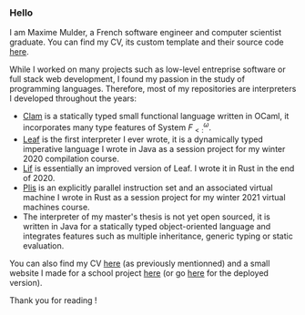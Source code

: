 <!--
**MaximeMulder/MaximeMulder** is a ✨ _special_ ✨ repository because its `README.md` (this file) appears on your GitHub profile.

Here are some ideas to get you started:

- 🔭 I’m currently working on ...
- 🌱 I’m currently learning ...
- 👯 I’m looking to collaborate on ...
- 🤔 I’m looking for help with ...
- 💬 Ask me about ...
- 📫 How to reach me: ...
- 😄 Pronouns: ...
- ⚡ Fun fact: ...
-->

### Hello

I am Maxime Mulder, a French software engineer and computer scientist graduate. You can find my CV, its custom template and their source code [here](https://github.com/MaximeMulder/cv).

While I worked on many projects such as low-level entreprise software or full stack web development, I found my passion in the study of programming languages. Therefore, most of my repositories are interpreters I developed throughout the years:
- [Clam](https://github.com/MaximeMulder/clam) is a statically typed small functional language written in OCaml, it incorporates many type features of System $F^ω_{<:}$.
- [Leaf](https://github.com/MaximeMulder/leaf) is the first interpreter I ever wrote, it is a dynamically typed imperative language I wrote in Java as a session project for my winter 2020 compilation course.
- [Lif](https://github.com/MaximeMulder/lif) is essentially an improved version of Leaf. I wrote it in Rust in the end of 2020.
- [Plis](https://github.com/MaximeMulder/plis) is an explicitly parallel instruction set and an associated virtual machine I wrote in Rust as a session project for my winter 2021 virtual machines course.
- The interpreter of my master's thesis is not yet open sourced, it is written in Java for a statically typed object-oriented language and integrates features such as multiple inheritance, generic typing or static evaluation.

You can also find my CV [here](https://github.com/MaximeMulder/cv) (as previously mentionned) and a small website I made for a school project [here](https://github.com/MaximeMulder/greentech-website) (or go [here](https://maximemulder.github.io/greentech-pages/) for the deployed version).

Thank you for reading !
